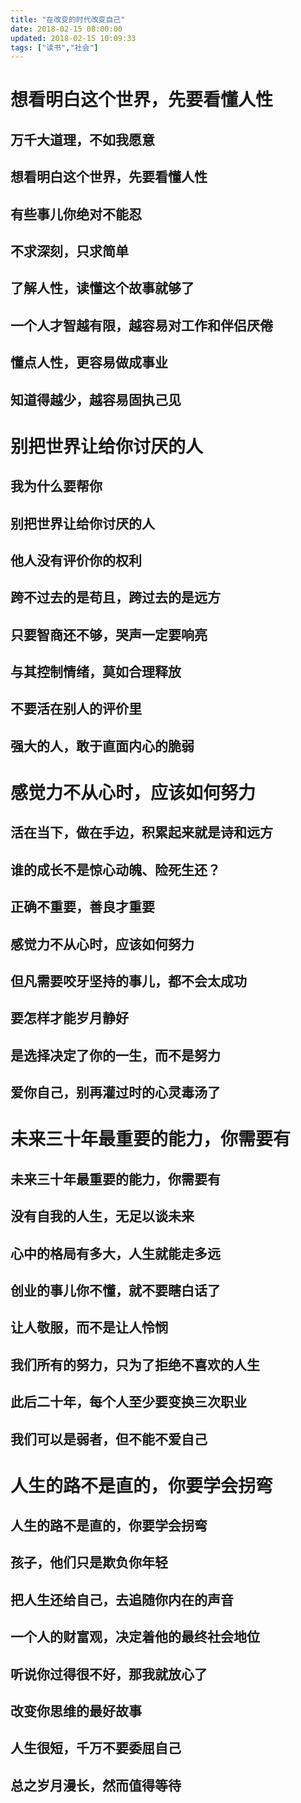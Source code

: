 ```yaml
---
title: "在改变的时代改变自己"
date: 2018-02-15 08:00:00
updated: 2018-02-15 10:09:33
tags: ["读书","社会"]
---
```


# 想看明白这个世界，先要看懂人性
##  万千大道理，不如我愿意
##  想看明白这个世界，先要看懂人性
##  有些事儿你绝对不能忍
##  不求深刻，只求简单
##  了解人性，读懂这个故事就够了
##  一个人才智越有限，越容易对工作和伴侣厌倦
##  懂点人性，更容易做成事业
##  知道得越少，越容易固执己见

# 别把世界让给你讨厌的人
##  我为什么要帮你
##  别把世界让给你讨厌的人
##  他人没有评价你的权利
##  跨不过去的是苟且，跨过去的是远方
##  只要智商还不够，哭声一定要响亮
##  与其控制情绪，莫如合理释放
##  不要活在别人的评价里
##  强大的人，敢于直面内心的脆弱

# 感觉力不从心时，应该如何努力
##  活在当下，做在手边，积累起来就是诗和远方
##  谁的成长不是惊心动魄、险死生还？
##  正确不重要，善良才重要
##  感觉力不从心时，应该如何努力
##  但凡需要咬牙坚持的事儿，都不会太成功
##  要怎样才能岁月静好
##  是选择决定了你的一生，而不是努力
##  爱你自己，别再灌过时的心灵毒汤了

# 未来三十年最重要的能力，你需要有
##  未来三十年最重要的能力，你需要有
##  没有自我的人生，无足以谈未来
##  心中的格局有多大，人生就能走多远
##  创业的事儿你不懂，就不要瞎白话了
##  让人敬服，而不是让人怜悯
##  我们所有的努力，只为了拒绝不喜欢的人生
##  此后二十年，每个人至少要变换三次职业
##  我们可以是弱者，但不能不爱自己

# 人生的路不是直的，你要学会拐弯
##  人生的路不是直的，你要学会拐弯
##  孩子，他们只是欺负你年轻
##  把人生还给自己，去追随你内在的声音
##  一个人的财富观，决定着他的最终社会地位
##  听说你过得很不好，那我就放心了
##  改变你思维的最好故事
##  人生很短，千万不要委屈自己
##  总之岁月漫长，然而值得等待